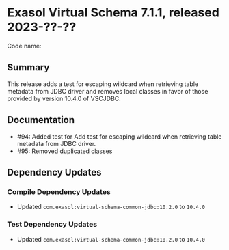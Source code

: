 # Exasol Virtual Schema 7.1.1, released 2023-??-??

Code name:

## Summary

This release adds a test for escaping wildcard when retrieving table metadata from JDBC driver and removes local classes in favor of those provided by version 10.4.0 of VSCJDBC.


## Documentation

* #94: Added test for Add test for escaping wildcard when retrieving table metadata from JDBC driver.
* #95: Removed duplicated classes

## Dependency Updates

### Compile Dependency Updates

* Updated `com.exasol:virtual-schema-common-jdbc:10.2.0` to `10.4.0`

### Test Dependency Updates

* Updated `com.exasol:virtual-schema-common-jdbc:10.2.0` to `10.4.0`

